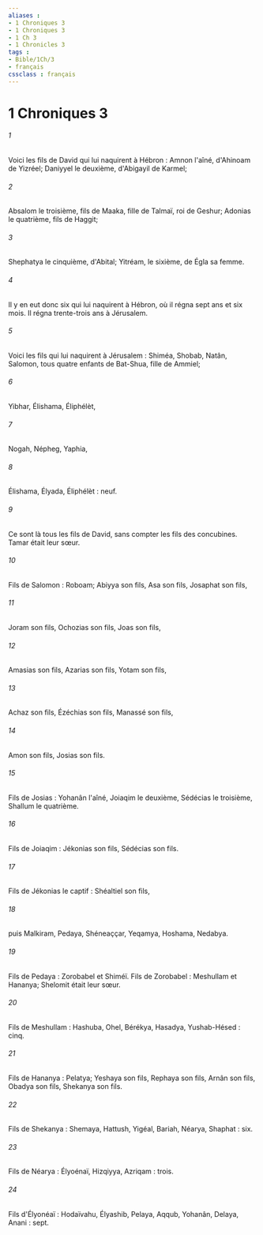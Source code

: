 ```yaml
---
aliases : 
- 1 Chroniques 3
- 1 Chroniques 3
- 1 Ch 3
- 1 Chronicles 3
tags : 
- Bible/1Ch/3
- français
cssclass : français
---
```


# 1 Chroniques 3

###### 1
Voici les fils de David qui lui naquirent à Hébron : Amnon l'aîné, d'Ahinoam de Yizréel; Daniyyel le deuxième, d'Abigayil de Karmel; 
###### 2
Absalom le troisième, fils de Maaka, fille de Talmaï, roi de Geshur; Adonias le quatrième, fils de Haggit; 
###### 3
Shephatya le cinquième, d'Abital; Yitréam, le sixième, de Égla sa femme. 
###### 4
Il y en eut donc six qui lui naquirent à Hébron, où il régna sept ans et six mois. Il régna trente-trois ans à Jérusalem. 
###### 5
Voici les fils qui lui naquirent à Jérusalem : Shiméa, Shobab, Natân, Salomon, tous quatre enfants de Bat-Shua, fille de Ammiel; 
###### 6
Yibhar, Élishama, Éliphélèt, 
###### 7
Nogah, Népheg, Yaphia, 
###### 8
Élishama, Élyada, Éliphélèt : neuf. 
###### 9
Ce sont là tous les fils de David, sans compter les fils des concubines. Tamar était leur sœur. 
###### 10
Fils de Salomon : Roboam; Abiyya son fils, Asa son fils, Josaphat son fils, 
###### 11
Joram son fils, Ochozias son fils, Joas son fils, 
###### 12
Amasias son fils, Azarias son fils, Yotam son fils, 
###### 13
Achaz son fils, Ézéchias son fils, Manassé son fils, 
###### 14
Amon son fils, Josias son fils. 
###### 15
Fils de Josias : Yohanân l'aîné, Joiaqim le deuxième, Sédécias le troisième, Shallum le quatrième. 
###### 16
Fils de Joiaqim : Jékonias son fils, Sédécias son fils. 
###### 17
Fils de Jékonias le captif : Shéaltiel son fils, 
###### 18
puis Malkiram, Pedaya, Shéneaççar, Yeqamya, Hoshama, Nedabya. 
###### 19
Fils de Pedaya : Zorobabel et Shiméï. Fils de Zorobabel : Meshullam et Hananya; Shelomit était leur sœur. 
###### 20
Fils de Meshullam : Hashuba, Ohel, Bérékya, Hasadya, Yushab-Hésed : cinq. 
###### 21
Fils de Hananya : Pelatya; Yeshaya son fils, Rephaya son fils, Arnân son fils, Obadya son fils, Shekanya son fils. 
###### 22
Fils de Shekanya : Shemaya, Hattush, Yigéal, Bariah, Néarya, Shaphat : six. 
###### 23
Fils de Néarya : Élyoénaï, Hizqiyya, Azriqam : trois. 
###### 24
Fils d'Élyonéaï : Hodaïvahu, Élyashib, Pelaya, Aqqub, Yohanân, Delaya, Anani : sept. 
